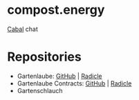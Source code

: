 # compost.energy

[Cabal](cabal://9069f63d7eb05644d1553a192c5c13a6e402479ed884f844ec7c26d70192d93b) chat

# Repositories

* Gartenlaube: [GitHub](https://github.com/kenokenobingo/gartenlaube) | [Radicle](rad:git:hnrkxh6eq99j48qjm49hucd5fhp9wxqrcbeso)
* Gartenlaube Contracts: [GitHub](https://github.com/kenokenobingo/gartenlaube-contracts/) | [Radicle](rad:git:hnrkx34ytbmju44hfq6atrdszssry7gjogiko)
* Gartenschlauch
